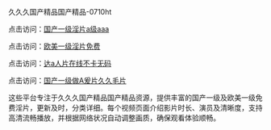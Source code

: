 久久久国产精品国产精品-0710ht

点击访问：<a href="https://heiliaoll4qsx.pages.dev">国产一级淫片a级aaa</a>

点击访问：<a href="https://heiliaoe8ajia.pages.dev">欧美一级淫片免费</a>

点击访问：<a href="https://heiliaozj3tjd.pages.dev">达a人片在线不卡无码</a>

点击访问：<a href="https://heiliaoxqkkct.pages.dev">国产一级做A爰片久久毛片</a>

这些平台专注于久久久国产精品国产精品资源，提供丰富的国产一级及欧美一级免费淫片，更新及时，分类详细。每个视频页面介绍影片时长、演员及清晰度，支持高清流畅播放，并根据网络状况自动调整画质，确保观看体验顺畅。

<span style="display:none;">[Canonical link](）</span>









